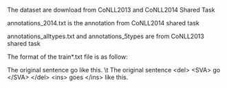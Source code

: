 The dataset are download from CoNLL2013 and CoNLL2014 Shared Task


annotations_2014.txt is the annotation from CoNLL2014 shared task

annotations_alltypes.txt and annotations_5types are from CoNLL2013 shared task

The format of the train*.txt file is as follow:

The original sentence go like this. \t The original sentence \<del\> \<SVA\> go \<\/SVA\> \<\/del\> \<ins\> goes \<\/ins\> like this. 


